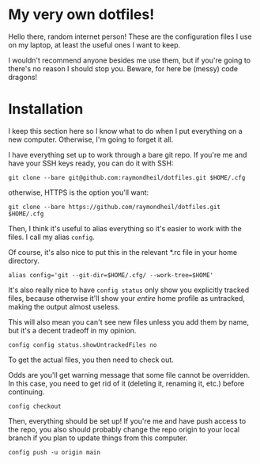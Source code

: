# My very own dotfiles!

Hello there, random internet person! These are the configuration files I use on
my laptop, at least the useful ones I want to keep.

I wouldn't recommend anyone besides me use them, but if you're going to there's
no reason I should stop you. Beware, for here be (messy) code dragons! 

# Installation

I keep this section here so I know what to do when I put everything on a new
computer. Otherwise, I'm going to forget it all.

I have everything set up to work through a bare git repo. If you're me and have
your SSH keys ready, you can do it with SSH:

```
git clone --bare git@github.com:raymondheil/dotfiles.git $HOME/.cfg
```

otherwise, HTTPS is the option you'll want:

```
git clone --bare https://github.com/raymondheil/dotfiles.git $HOME/.cfg
```

Then, I think it's useful to alias everything so it's easier to work with the
files. I call my alias `config`.

Of course, it's also nice to put this in the relevant \*.rc file in your home
directory.

```
alias config='git --git-dir=$HOME/.cfg/ --work-tree=$HOME'
```

It's also really nice to have `config status` only show you explicitly tracked
files, because otherwise it'll show your *entire* home profile as untracked,
making the output almost useless.

This will also mean you can't see new files unless you add them by name, but
it's a decent tradeoff in my opinion.

```
config config status.showUntrackedFiles no
```

To get the actual files, you then need to check out. 

Odds are you'll get warning message that some file cannot be overridden. In
this case, you need to get rid of it (deleting it, renaming it, etc.) before
continuing.

```
config checkout
```

Then, everything should be set up! If you're me and have push access to the
repo, you also should probably change the repo origin to your local branch if
you plan to update things from this computer.

```
config push -u origin main
```
